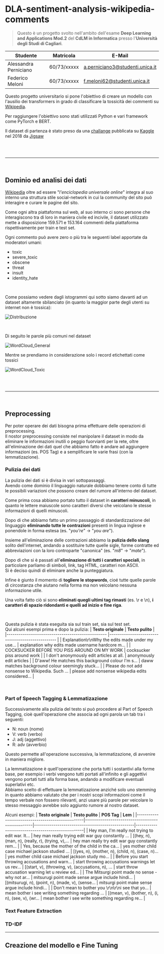 # **DLA-sentiment-analysis-wikipedia-comments**

> Questo è un progetto svolto nell'ambito dell'esame **Deep Learning and Applications Mod.2** del **CdLM in Informatica** presso l'**Università degli Studi di Cagliari**.

| **Studente**          | **Matricola** | **E-Mail**                        |
|-----------------------|---------------|-----------------------------------|
| Alessandra Perniciano | 60/73/xxxxx   | <a.perniciano3@studenti.unica.it> |
| Federico Meloni       | 60/73/xxxxx   | <f.meloni62@studenti.unica.it>    |

Questo progetto universitario si pone l'obiettivo di creare un modello con l'ausilio dei transformers in grado di classificare la tossicità dei commenti su [Wikipedia](https://www.wikipedia.org/).

Per raggiungere l'obiettivo sono stati utilizzati Python e vari framework come PyTorch e BERT.

Il dataset di partenza è stato preso da una [challange](https://www.kaggle.com/competitions/jigsaw-toxic-comment-classification-challenge/) pubblicata su [Kaggle](https://www.kaggle.com/) nel 2018 da [Jigsaw](https://jigsaw.google.com/)

<br><br>

---
<br>

## **Dominio ed analisi dei dati**

[Wikipedia](https://www.wikipedia.org/) oltre ad essere "*l'enciclopedia universale online*" integra al suo interno una struttura stile social-network in cui la community del sito può interagire e curare le pagine del sito.

Come ogni altra piattaforma sul web, al suo interno ci sono persone che interagiscono tra di loro in maniera civile ed incivile, il dataset utilizzato mette a disposizione 159.571 e 153.164 commenti della piattaforma rispettivamente per train e test set.

Ogni commento può avere zero o più tra le seguenti label apportate da moderatori umani:
- toxic
- severe_toxic
- obscene
- threat
- insult
- identity_hate

<br>

Come possiamo vedere dagli istogrammi qui sotto siamo davanti ad un dataset altamente sbilanciato (in quanto la maggior parte degli utenti su internet non è tossica):

![Distribuzione](./images/distribution.png)

<br>

Di seguito le parole più comuni nel dataset  

![WordCloud_General](./images/general_wordcloud.png)

Mentre se prendiamo in considerazione solo i record etichettati come tossici  

![WordCloud_Toxic](./images/toxic_wordcloud.png)

<br><br>

---
<br>

## **Preprocessing**

Per poter operare dei dati bisogna prima effettuare delle operazioni di preprocessing.  
Il nostor preprocessing consiste nel manipolare il dataset in modo da eliminare le informazioni inutili o peggio fuorvianti per la rete, oltre all'eliminazione dei dati quel che abbiamo fatto è andare ad aggiungere informazioni (es. POS Tag) e a semplificare le varie frasi (con la lemmatizazione).

### **Pulizia dei dati**

La pulizia dei dati si è divisa in vari sottopassaggi.  
Avendo come dominio il linguaggio naturale dobbiamo tenere conto di tutte le possibili variazioni che possono creare del rumore all'interno del dataset.

Come prima cosa abbiamo portato tutto il dataset in **caratteri minuscoli**, in quanto le lettere maiuscole sono caratteri diversi che veicolano le stesse informazioni di quelli minuscoli.

Dopo di che abbiamo fatto un primo passaggio di standardizzazione del linguaggio **eliminando tutte le contrazioni** presenti in lingua inglese e ponendole in forma estesa (es. "*you're*" -> "*you are*").

Insieme all'eliminazione delle contrazioni abbiamo la **pulizia dello slang** solito dell'internet, andando a sostituire tutte quelle sigle, forme contratte ed abbreviazioni con la loro controparte "canonica" (es. "*m8*" -> "*mate*").

Dopo di che si è passati all'**eliminazione di tutti i caratteri speciali**, in particolare parliamo di simboli, link, tag HTML, caratteri non ASCII.  
Si è deciso quindi di eliminare anche la punteggiatura.

Infine è giunto il momento di **togliere le stopwords**, cioé tutte quelle parole di circostanza che aiutano nella forma ma non veicolano nessuna informazione utile.

Una volta fatto ciò si sono **eliminati quegli ultimi tag rimasti** (es. \r e \n), **i caratteri di spazio ridondanti e quelli ad inizio e fine riga**.

<br>

Questa pulizia è stata eseguita sia sul train set, sia sul test set.  
Qui alcuni esempi prima e dopo la pulizia:
| **Testo originale**                               	| **Testo pulito**                                  	|
|---------------------------------------------------	|---------------------------------------------------	|
| Explanation\r\nWhy the edits made under my use... 	| explanation why edits made username hardcore m... 	|
| COCKSUCKER BEFORE YOU PISS AROUND ON MY WORK      	| cocksucker piss around work                       	|
| I don't anonymously edit articles at all.         	| anonymously edit articles                         	|
| D'aww! He matches this background colour I'm s... 	| daww matches background colour seemingly stuck... 	|
| Please do not add nonsense to Wikipedia. Such ... 	| please add nonsense wikipedia edits considered... 	|

<br>

### **Part of Speech Tagging & Lemmatizazione**
Successivamente alla pulizia del testo si può procedere al Part of Speech Tagging, cioè quell'operazione che associa ad ogni parola un tab tra i seguenti:
- N: noun (nome)
- V: verb (verbo)
- J: adj (aggettivo)
- R: adv (avverbio)

Questo permette all'operazione successiva, la lemmatizazione, di avvenire in maniera migliore.

La lemmatizazione è quell'operazione che porta tutti i sostantivi alla forme base, per esempio i verbi vengono tutti portati all'infinito e gli aggettivi vengono portati tutti alla forma base, andando a modificare eventuali superlativi etc.  
Abbiamo scelto di effettuare la lemmatizazione anziché solo uno stemming in quanto abbiamo valutato che per i nostri scopi informazioni come il tempo verbale non fossero rilevanti, anzi usare più parole per veicolare lo stesso messaggio avrebbe solo aggiunto rumore al nostro dataset.

Alcuni esempi:
| **Testo originale**                               | **Testo pulito**                                  | **POS Tag**                                       | **Lem**                                           |
|---------------------------------------------------|---------------------------------------------------|---------------------------------------------------|---------------------------------------------------|
| Hey man, I'm really not trying to edit war. It... | hey man really trying edit war guy constantly ... | [(hey, n), (man, n), (really, r), (trying, v),... | hey man really try edit war guy constantly rem... |
| Yes, because the mother of the child in the ca... | yes mother child case michael jackson studied ... | [(yes, n), (mother, n), (child, n), (case, n)...  | yes mother child case michael jackson study mo... |
| Before you start throwing accusations and warn... | start throwing accusations warnings let us rev... | [(start, v), (throwing, v), (accusations, n), ... | start throw accusation warning let u review ed... |
| The Mitsurgi point made no sense - why not ar...  | mitsurugi point made sense argue include hindi... | [(mitsurugi, n), (point, n), (made, v), (sense... | mitsurgi point make sense argue include hindi...  |
| Don't mean to bother you \r\n\r\ni see that yo... | mean bother i see writing something regarding ... | [(mean, v), (bother, n), (i, n), (see, v), (wr... | mean bother i see write something regarding re... |

### **Text Feature Extraction**

### **TD-IDF**

---
## **Creazione del modello e Fine Tuning**
